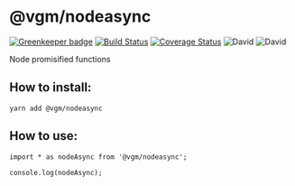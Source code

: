 # @vgm/nodeasync

[![Greenkeeper badge](https://badges.greenkeeper.io/vgmtv/nodeasync.svg)](https://greenkeeper.io/)
[![Build Status](https://gitlab.com/vgmtv/nodeasync.svg?branch=master)](https://gitlab.com/vgmtv/nodeasync) 
[![Coverage Status](https://coveralls.io/repos/gitlab/vgmtv/nodeasync/badge.svg)](https://coveralls.io/gitlab/vgmtv/nodeasync)
![David](https://img.shields.io/david/vgmtv/nodeasync.svg)
![David](https://img.shields.io/david/dev/vgmtv/nodeasync.svg)

Node promisified functions

## How to install:

```
yarn add @vgm/nodeasync
```

## How to use:

```
import * as nodeAsync from '@vgm/nodeasync';

console.log(nodeAsync);
```
